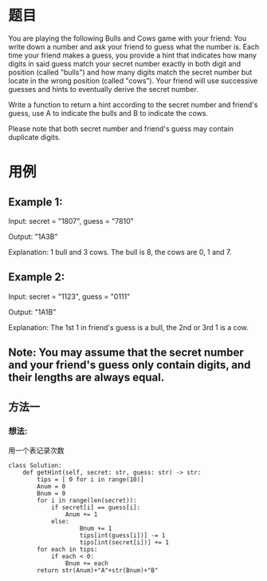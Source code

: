 # 题目
You are playing the following Bulls and Cows game with your friend: You write down a number and ask your friend to guess what the number is. Each time your friend makes a guess, you provide a hint that indicates how many digits in said guess match your secret number exactly in both digit and position (called "bulls") and how many digits match the secret number but locate in the wrong position (called "cows"). Your friend will use successive guesses and hints to eventually derive the secret number.

Write a function to return a hint according to the secret number and friend's guess, use A to indicate the bulls and B to indicate the cows. 

Please note that both secret number and friend's guess may contain duplicate digits.

# 用例
## Example 1:

Input: secret = "1807", guess = "7810"

Output: "1A3B"

Explanation: 1 bull and 3 cows. The bull is 8, the cows are 0, 1 and 7.
## Example 2:

Input: secret = "1123", guess = "0111"

Output: "1A1B"

Explanation: The 1st 1 in friend's guess is a bull, the 2nd or 3rd 1 is a cow.
## Note: You may assume that the secret number and your friend's guess only contain digits, and their lengths are always equal.

## 方法一
### 想法:
用一个表记录次数
```
class Solution:
    def getHint(self, secret: str, guess: str) -> str:
        tips = [ 0 for i in range(10)]
        Anum = 0
        Bnum = 0
        for i in range(len(secret)):
            if secret[i] == guess[i]:
                Anum += 1
            else:
                    Bnum += 1
                    tips[int(guess[i])] -= 1
                    tips[int(secret[i])] += 1
        for each in tips:
            if each < 0:
                Bnum += each
        return str(Anum)+"A"+str(Bnum)+"B"

```
